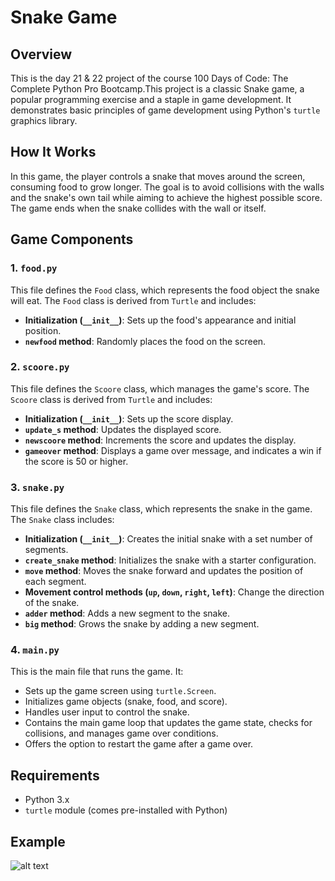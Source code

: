 # Snake Game

## Overview
This is the day 21 & 22 project of the course 100 Days of Code: The Complete Python Pro Bootcamp.This project is a classic Snake game, a popular programming exercise and a staple in game development. It demonstrates basic principles of game development using Python's `turtle` graphics library.

## How It Works
In this game, the player controls a snake that moves around the screen, consuming food to grow longer. The goal is to avoid collisions with the walls and the snake's own tail while aiming to achieve the highest possible score. The game ends when the snake collides with the wall or itself.

## Game Components

### 1. `food.py`
This file defines the `Food` class, which represents the food object the snake will eat. The `Food` class is derived from `Turtle` and includes:
- **Initialization (`__init__`)**: Sets up the food's appearance and initial position.
- **`newfood` method**: Randomly places the food on the screen.

### 2. `scoore.py`
This file defines the `Scoore` class, which manages the game's score. The `Scoore` class is derived from `Turtle` and includes:
- **Initialization (`__init__`)**: Sets up the score display.
- **`update_s` method**: Updates the displayed score.
- **`newscoore` method**: Increments the score and updates the display.
- **`gameover` method**: Displays a game over message, and indicates a win if the score is 50 or higher.

### 3. `snake.py`
This file defines the `Snake` class, which represents the snake in the game. The `Snake` class includes:
- **Initialization (`__init__`)**: Creates the initial snake with a set number of segments.
- **`create_snake` method**: Initializes the snake with a starter configuration.
- **`move` method**: Moves the snake forward and updates the position of each segment.
- **Movement control methods (`up`, `down`, `right`, `left`)**: Change the direction of the snake.
- **`adder` method**: Adds a new segment to the snake.
- **`big` method**: Grows the snake by adding a new segment.

### 4. `main.py`
This is the main file that runs the game. It:
- Sets up the game screen using `turtle.Screen`.
- Initializes game objects (snake, food, and score).
- Handles user input to control the snake.
- Contains the main game loop that updates the game state, checks for collisions, and manages game over conditions.
- Offers the option to restart the game after a game over.


## Requirements

- Python 3.x
- `turtle` module (comes pre-installed with Python)

## **Example**

![alt text]()

